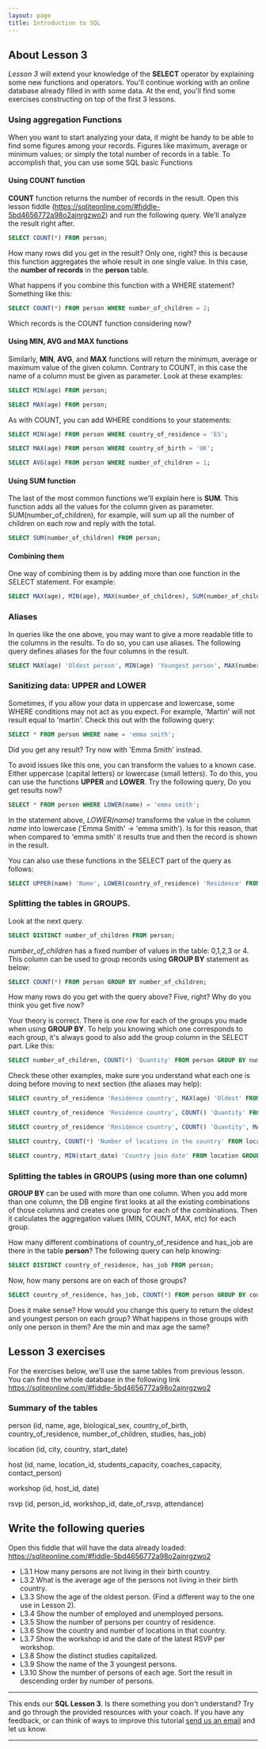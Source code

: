 ```yaml
---
layout: page
title: Introduction to SQL
---
```


## About Lesson 3

_Lesson 3_ will extend your knowledge of the **SELECT** operator by explaining some new functions and operators. You'll continue working with an online database already filled in with some data. At the end, you'll find some exercises constructing on top of the first 3 lessons.


### Using aggregation Functions
When you want to start analyzing your data, it might be handy to be able to find some figures among your records. Figures like maximum, average or minimum values; or simply the total number of records in a table. To accomplish that, you can use some SQL basic Functions

#### Using COUNT function

**COUNT** function returns the number of records in the result. Open this lesson fiddle (https://sqliteonline.com/#fiddle-5bd4656772a98o2ajnrgzwo2) and run the following query. We'll analyze the result right after.

```SQL
SELECT COUNT(*) FROM person;
```

How many rows did you get in the result? Only one, right? this is because this function aggregates the whole result in one single value. In this case, the **number of records** in the **person** table.

What happens if you combine this function with a WHERE statement? Something like this:
```SQL
SELECT COUNT(*) FROM person WHERE number_of_children = 2;
```

Which records is the COUNT function considering now?

#### Using MIN, AVG and MAX functions

Similarly, **MIN**, **AVG**, and **MAX** functions will return the minimum, average or maximum value of the given column. Contrary to COUNT, in this case the name of a column must be given as parameter. Look at these examples:

```SQL
SELECT MIN(age) FROM person;

SELECT MAX(age) FROM person;
```

As with COUNT, you can add WHERE conditions to your statements:

```SQL
SELECT MIN(age) FROM person WHERE country_of_residence = 'ES';

SELECT MAX(age) FROM person WHERE country_of_birth = 'UK';

SELECT AVG(age) FROM person WHERE number_of_children = 1;
```

#### Using SUM function

The last of the most common functions we'll explain here is **SUM**. This function adds all the values for the column given as parameter. SUM(number_of_children), for example, will sum up all the number of children on each row and reply with the total.

```SQL
SELECT SUM(number_of_children) FROM person;
```

#### Combining them

One way of combining them is by adding more than one function in the SELECT statement. For example:
```SQL
SELECT MAX(age), MIN(age), MAX(number_of_children), SUM(number_of_children) FROM person;
```

### Aliases

In queries like the one above, you may want to give a more readable title to the columns in the results. To do so, you can use aliases.
The following query defines aliases for the four columns in the result.

```SQL
SELECT MAX(age) 'Oldest person', MIN(age) 'Youngest person', MAX(number_of_children) 'Maximum kids', SUM(number_of_children) 'Total children in the community' FROM person;
```

### Sanitizing data: UPPER and LOWER

Sometimes, if you allow your data in uppercase and lowercase, some WHERE conditions may not act as you expect. For example, 'Martin' will not result equal to 'martin'. Check this out with the following query:

```SQL
SELECT * FROM person WHERE name = 'emma smith';
```

Did you get any result? Try now with 'Emma Smith' instead.

To avoid issues like this one, you can transform the values to a known case. Either uppercase (capital letters) or lowercase (small letters). To do this, you can use the functions **UPPER** and **LOWER**. Try the following query, Do you get results now?

```SQL
SELECT * FROM person WHERE LOWER(name) = 'emma smith';
```

In the statement above, _LOWER(name)_ transforms the value in the column _name_ into lowercase ('Emma Smith' -> 'emma smith'). Is for this reason, that when compared to 'emma smith' it results true and then the record is shown in the result.

You can also use these functions in the SELECT part of the query as follows:

```SQL
SELECT UPPER(name) 'Name', LOWER(country_of_residence) 'Residence' FROM person;
```

### Splitting the tables in GROUPS.

Look at the next query.
```SQL
SELECT DISTINCT number_of_children FROM person;
```

_number_of_children_ has a fixed number of values in the table: 0,1,2,3 or 4. This column can be used to group records using **GROUP BY** statement as below:

```SQL
SELECT COUNT(*) FROM person GROUP BY number_of_children;
```
How many rows do you get with the query above?
Five, right? Why do you think you get five now?

Your theory is correct. There is one row for each of the groups you made when using **GROUP BY**. To help you knowing which one corresponds to each group, it's always good to also add the group column in the SELECT part. Like this:

```SQL
SELECT number_of_children, COUNT(*) 'Quantity' FROM person GROUP BY number_of_children;
```

Check these other examples, make sure you understand what each one is doing before moving to next section (the aliases may help):

```SQL
SELECT country_of_residence 'Residence country', MAX(age) 'Oldest' FROM person GROUP BY country_of_residence;

SELECT country_of_residence 'Residence country', COUNT() 'Quantity' FROM person GROUP BY country_of_residence;

SELECT country_of_residence 'Residence country', COUNT() 'Quantity', MAX(age) 'Oldest',MIN(age) 'Youngest' FROM person GROUP BY country_of_residence;

SELECT country, COUNT(*) 'Number of locations in the country' FROM location GROUP BY country;

SELECT country, MIN(start_date) 'Country join date' FROM location GROUP BY country ORDER BY start_date;
```

### Splitting the tables in GROUPS (using more than one column)

**GROUP BY** can be used with more than one column. When you add more than one column, the DB engine first looks at all the existing combinations of those columns and creates one group for each of the combinations. Then it calculates the aggregation values (MIN, COUNT, MAX, etc) for each group.

How many different combinations of country_of_residence and has_job are there in the table **person**? The following query can help knowing:

```SQL
SELECT DISTINCT country_of_residence, has_job FROM person;
```

Now, how many persons are on each of those groups?

```SQL
SELECT country_of_residence, has_job, COUNT(*) FROM person GROUP BY country_of_residence, has_job order by country_of_residence;
```

Does it make sense? How would you change this query to return the oldest and youngest person on each group? What happens in those groups with only one person in them? Are the min and max age the same?

## Lesson 3 exercises

For the exercises below, we'll use the same tables from previous lesson. You can find the whole database in the following link https://sqliteonline.com/#fiddle-5bd4656772a98o2ajnrgzwo2

### Summary of the tables

person (id, name, age, biological_sex, country_of_birth, country_of_residence, number_of_children, studies, has_job)

location (id, city, country, start_date)

host (id, name, location_id, students_capacity, coaches_capacity, contact_person)

workshop (id, host_id, date)

rsvp (id, person_id, workshop_id, date_of_rsvp, attendance)

## Write the following queries

Open this fiddle that will have the data already loaded: https://sqliteonline.com/#fiddle-5bd4656772a98o2ajnrgzwo2
* L3.1 How many persons are not living in their birth country.
* L3.2 What is the average age of the persons not living in their birth country.
* L3.3 Show the age of the oldest person. (Find a different way to the one use in Lesson 2).
* L3.4 Show the number of employed and unemployed persons.
* L3.5 Show the number of persons per country of residence.
* L3.6 Show the country and number of locations in that country.
* L3.7 Show the workshop id and the date of the latest RSVP per workshop.
* L3.8 Show the distinct studies capitalized.
* L3.9 Show the name of the 3 youngest persons.
* L3.10 Show the number of persons of each age. Sort the result in descending order by number of persons.

---
This ends our **SQL Lesson 3**. Is there something you don't understand? Try and go through the provided resources with your coach. If you have any feedback, or can think of ways to improve this tutorial [send us an email](mailto:feedback@codebar.io) and let us know.

---
